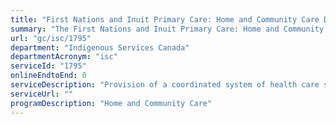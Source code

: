 ```yaml
---
title: "First Nations and Inuit Primary Care: Home and Community Care Direct Service Delivery"
summary: "The First Nations and Inuit Primary Care: Home and Community Care Direct Service Delivery service from Indigenous Services Canada is not available end-to-end online, according to the GC Service Inventory."
url: "gc/isc/1795"
department: "Indigenous Services Canada"
departmentAcronym: "isc"
serviceId: "1795"
onlineEndtoEnd: 0
serviceDescription: "Provision of a coordinated system of health care services (e.g., home care nursing, client assessments, case management, linkages and referrals)."
serviceUrl: ""
programDescription: "Home and Community Care"
---
```


